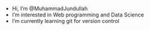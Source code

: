 - Hi, I’m @MuhammadJundullah
- I’m interested in Web programming and Data Science
- I’m currently learning git for version control 


<!---
MuhammadJundullah/MuhammadJundullah is a ✨ special ✨ repository because its `README.md` (this file) appears on your GitHub profile.
You can click the Preview link to take a look at your changes.
--->
